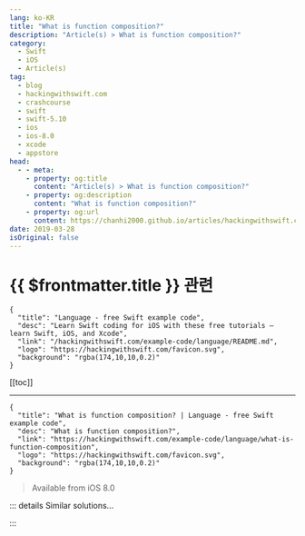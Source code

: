 ```yaml
---
lang: ko-KR
title: "What is function composition?"
description: "Article(s) > What is function composition?"
category:
  - Swift
  - iOS
  - Article(s)
tag: 
  - blog
  - hackingwithswift.com
  - crashcourse
  - swift
  - swift-5.10
  - ios
  - ios-8.0
  - xcode
  - appstore
head:
  - - meta:
    - property: og:title
      content: "Article(s) > What is function composition?"
    - property: og:description
      content: "What is function composition?"
    - property: og:url
      content: https://chanhi2000.github.io/articles/hackingwithswift.com/example-code/language/what-is-function-composition.html
date: 2019-03-28
isOriginal: false
---
```


# {{ $frontmatter.title }} 관련

```component VPCard
{
  "title": "Language - free Swift example code",
  "desc": "Learn Swift coding for iOS with these free tutorials – learn Swift, iOS, and Xcode",
  "link": "/hackingwithswift.com/example-code/language/README.md",
  "logo": "https://hackingwithswift.com/favicon.svg",
  "background": "rgba(174,10,10,0.2)"
}
```

[[toc]]

---

```component VPCard
{
  "title": "What is function composition? | Language - free Swift example code",
  "desc": "What is function composition?",
  "link": "https://hackingwithswift.com/example-code/language/what-is-function-composition",
  "logo": "https://hackingwithswift.com/favicon.svg",
  "background": "rgba(174,10,10,0.2)"
}
```

> Available from iOS 8.0

<!-- TODO: 작성 -->

<!-- 
Function composition is the ability to combine small functions together to make bigger functions.

In normal circumstances, you’d give some input to function A and get back output, and do the same for function B. When those two functions as combined together, A’s output becomes B’s input, so you provide input to A and get the results back from B.

To demonstrate this, here’s a function that generates random numbers in a specific range:

```swift
func generateRandomNumber(max: Int) -> Int {
    return Int(arc4random_uniform(UInt32(max)))
}
```

And here’s a function that spells out any number it’s given:

```swift
func spell(number: Int) -> String {
    let formatter = NumberFormatter()
    formatter.numberStyle = .spellOut
    return formatter.string(from: number as NSNumber) ?? ""
}
```

We can define a new operator that lets us combine those two together, like this:

```swift
precedencegroup CompositionPrecedence {
    associativity: left
}

infix operator >>>: CompositionPrecedence

func >>> <T, U, V>(lhs: @escaping (T) -> U, rhs: @escaping (U) -> V) -> (T) -> V {
    return { rhs(lhs($0)) }
}
```

You can learn more about how that works in <a href="/store/pro-swift">Pro Swift</a>.

You can now combine your two smaller functions into bigger ones, like this:

```swift
let spellOutRandom = generateRandomNumber >>> spell
```

`spellOutRandom()` is designed to take the input from the first function (a number) and send back the output from the second function (a string), so we can use it like this:

```swift
print(spellOutRandom(100))
```

That will output a different spelled number each time it’s run.

-->

::: details Similar solutions…

<!--
/quick-start/concurrency/what-is-an-asynchronous-function">What is an asynchronous function? 
/quick-start/concurrency/what-is-a-synchronous-function">What is a synchronous function? 
/quick-start/concurrency/how-to-create-and-call-an-async-function">How to create and call an async function 
/quick-start/concurrency/how-to-make-function-parameters-isolated">How to make function parameters isolated 
/quick-start/concurrency/what-calls-the-first-async-function">What calls the first async function?</a>
-->

:::

